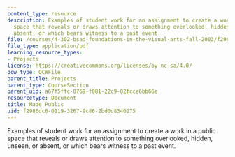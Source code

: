 ```yaml
---
content_type: resource
description: Examples of student work for an assignment to create a work in a public
  space that reveals or draws attention to something overlooked, hidden, unseen, or
  absent, or which bears witness to a past event.
file: /courses/4-302-bsad-foundations-in-the-visual-arts-fall-2003/f2986dc6011932679c862bd0d8340275_foundmid.pdf
file_type: application/pdf
learning_resource_types:
- Projects
license: https://creativecommons.org/licenses/by-nc-sa/4.0/
ocw_type: OCWFile
parent_title: Projects
parent_type: CourseSection
parent_uid: a67f5ffc-0769-f081-22c9-02fcce6bb66e
resourcetype: Document
title: Made Public
uid: f2986dc6-0119-3267-9c86-2bd0d8340275
---
```

Examples of student work for an assignment to create a work in a public space that reveals or draws attention to something overlooked, hidden, unseen, or absent, or which bears witness to a past event.